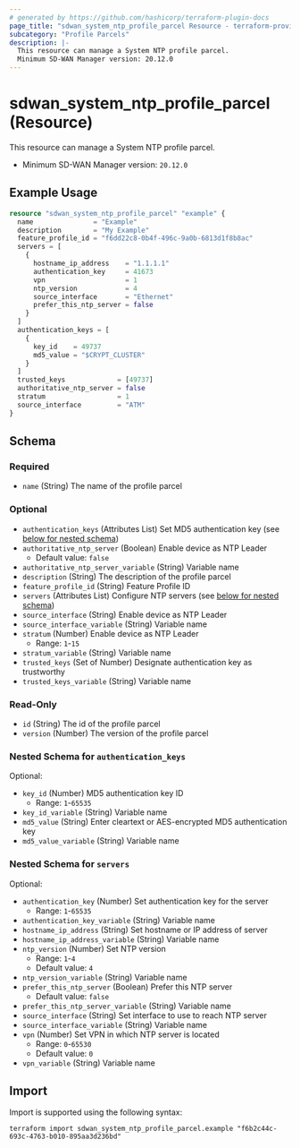 ```yaml
---
# generated by https://github.com/hashicorp/terraform-plugin-docs
page_title: "sdwan_system_ntp_profile_parcel Resource - terraform-provider-sdwan"
subcategory: "Profile Parcels"
description: |-
  This resource can manage a System NTP profile parcel.
  Minimum SD-WAN Manager version: 20.12.0
---
```


# sdwan_system_ntp_profile_parcel (Resource)

This resource can manage a System NTP profile parcel.
  - Minimum SD-WAN Manager version: `20.12.0`

## Example Usage

```terraform
resource "sdwan_system_ntp_profile_parcel" "example" {
  name               = "Example"
  description        = "My Example"
  feature_profile_id = "f6dd22c8-0b4f-496c-9a0b-6813d1f8b8ac"
  servers = [
    {
      hostname_ip_address    = "1.1.1.1"
      authentication_key     = 41673
      vpn                    = 1
      ntp_version            = 4
      source_interface       = "Ethernet"
      prefer_this_ntp_server = false
    }
  ]
  authentication_keys = [
    {
      key_id    = 49737
      md5_value = "$CRYPT_CLUSTER"
    }
  ]
  trusted_keys             = [49737]
  authoritative_ntp_server = false
  stratum                  = 1
  source_interface         = "ATM"
}
```

<!-- schema generated by tfplugindocs -->
## Schema

### Required

- `name` (String) The name of the profile parcel

### Optional

- `authentication_keys` (Attributes List) Set MD5 authentication key (see [below for nested schema](#nestedatt--authentication_keys))
- `authoritative_ntp_server` (Boolean) Enable device as NTP Leader
  - Default value: `false`
- `authoritative_ntp_server_variable` (String) Variable name
- `description` (String) The description of the profile parcel
- `feature_profile_id` (String) Feature Profile ID
- `servers` (Attributes List) Configure NTP servers (see [below for nested schema](#nestedatt--servers))
- `source_interface` (String) Enable device as NTP Leader
- `source_interface_variable` (String) Variable name
- `stratum` (Number) Enable device as NTP Leader
  - Range: `1`-`15`
- `stratum_variable` (String) Variable name
- `trusted_keys` (Set of Number) Designate authentication key as trustworthy
- `trusted_keys_variable` (String) Variable name

### Read-Only

- `id` (String) The id of the profile parcel
- `version` (Number) The version of the profile parcel

<a id="nestedatt--authentication_keys"></a>
### Nested Schema for `authentication_keys`

Optional:

- `key_id` (Number) MD5 authentication key ID
  - Range: `1`-`65535`
- `key_id_variable` (String) Variable name
- `md5_value` (String) Enter cleartext or AES-encrypted MD5 authentication key
- `md5_value_variable` (String) Variable name


<a id="nestedatt--servers"></a>
### Nested Schema for `servers`

Optional:

- `authentication_key` (Number) Set authentication key for the server
  - Range: `1`-`65535`
- `authentication_key_variable` (String) Variable name
- `hostname_ip_address` (String) Set hostname or IP address of server
- `hostname_ip_address_variable` (String) Variable name
- `ntp_version` (Number) Set NTP version
  - Range: `1`-`4`
  - Default value: `4`
- `ntp_version_variable` (String) Variable name
- `prefer_this_ntp_server` (Boolean) Prefer this NTP server
  - Default value: `false`
- `prefer_this_ntp_server_variable` (String) Variable name
- `source_interface` (String) Set interface to use to reach NTP server
- `source_interface_variable` (String) Variable name
- `vpn` (Number) Set VPN in which NTP server is located
  - Range: `0`-`65530`
  - Default value: `0`
- `vpn_variable` (String) Variable name

## Import

Import is supported using the following syntax:

```shell
terraform import sdwan_system_ntp_profile_parcel.example "f6b2c44c-693c-4763-b010-895aa3d236bd"
```
